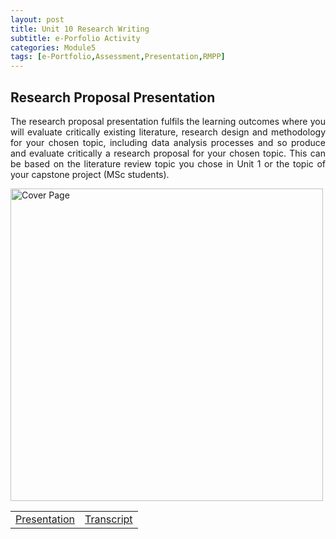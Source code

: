 ```yaml
---
layout: post
title: Unit 10 Research Writing
subtitle: e-Porfolio Activity
categories: Module5
tags: [e-Portfolio,Assessment,Presentation,RMPP]
---
```

<html lang="en">



<body>


<h2>Research Proposal Presentation</h2>

<p style="text-align: justify;"> The research proposal presentation fulfils the learning outcomes where you will evaluate critically existing literature, research design and methodology for your chosen topic, including data analysis processes and so produce and evaluate critically a research proposal for your chosen topic. This can be based on the literature review topic you chose in Unit 1 or the topic of your capstone project (MSc students).</p>


<img src="../../../../artefacts/RMPP_Proposal_Cover.png" alt="Cover Page" width="500">



<table>
  <tr>
      <td><a href="../../../../artefacts/RMPP_Unit9_Exe 9.1D.xlsx" target="_blank" class="button large">Presentation</a></td>
      <td><a href="../../../../artefacts/RMPP_Unit9_Exe 9.1D.xlsx" target="_blank" class="button large">Transcript</a></td>
    </tr>
</table>



</body>
</html>





